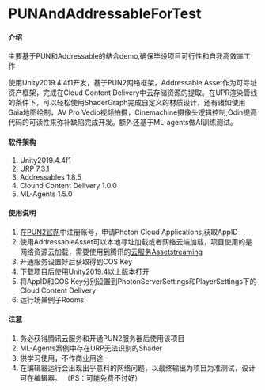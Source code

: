 # PUNAndAddressableForTest

#### 介绍
主要基于PUN和Addressable的结合demo,确保毕设项目可行性和自我高效率工作

使用Unity2019.4.4f1开发，基于PUN2网络框架，Addressable Asset作为可寻址资产框架，完成在Cloud Content Delivery中云存储资源的提取。在UPR渲染管线的条件下，可以轻松使用ShaderGraph完成自定义的材质设计，还有诸如使用Gaia地图绘制，AV Pro Vedio视频拍摄，Cinemachine摄像头逻辑控制,Odin提高代码的可读性来弥补缺陷完成开发。额外还基于ML-agents做AI训练测试。

#### 软件架构
1.   Unity2019.4.4f1
2.   URP 7.3.1
3.   Addressables 1.8.5
4.   Clound Content Delivery 1.0.0
5.   ML-Agents 1.5.0

#### 使用说明

1.  在[PUN2官网](https://www.photonengine.com/en-us/Photon)中注册账号，申请Photon Cloud Applications,获取AppID
2.  使用AddressableAsset可以本地寻址加载或者网络云端加载，项目使用的是网络资源云加载，需要使用到腾讯的[云服务Assetstreaming](https://cloud.tencent.com/solution/ucg)
3.  开通服务设置好后获取得到COS Key
4.  下载项目后使用Unity2019.4以上版本打开
5.  将AppID和COS Key分别设置到PhotonServerSettings和PlayerSettings下的Cloud Content Delivery
6.  运行场景例子Rooms

#### 注意

1.  务必获得腾讯云服务和开通PUN2服务器后使用该项目
1.  ML-Agents案例中存在URP无法识别的Shader
2.  供学习使用，不作商业用途
3.  在编辑器运行会出现出乎意料的网络问题，以最终输出为项目为准测试，设计可在编辑器。
（PS：可能免费不讨好）
